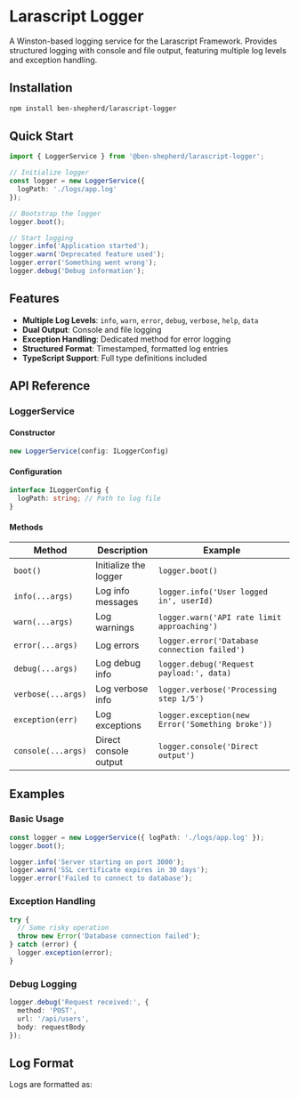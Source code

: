 # Larascript Logger

A Winston-based logging service for the Larascript Framework. Provides structured logging with console and file output, featuring multiple log levels and exception handling.

## Installation

```bash
npm install ben-shepherd/larascript-logger
```

## Quick Start

```typescript
import { LoggerService } from '@ben-shepherd/larascript-logger';

// Initialize logger
const logger = new LoggerService({
  logPath: './logs/app.log'
});

// Bootstrap the logger
logger.boot();

// Start logging
logger.info('Application started');
logger.warn('Deprecated feature used');
logger.error('Something went wrong');
logger.debug('Debug information');
```

## Features

- **Multiple Log Levels**: `info`, `warn`, `error`, `debug`, `verbose`, `help`, `data`
- **Dual Output**: Console and file logging
- **Exception Handling**: Dedicated method for error logging
- **Structured Format**: Timestamped, formatted log entries
- **TypeScript Support**: Full type definitions included

## API Reference

### LoggerService

#### Constructor
```typescript
new LoggerService(config: ILoggerConfig)
```

#### Configuration
```typescript
interface ILoggerConfig {
  logPath: string; // Path to log file
}
```

#### Methods

| Method | Description | Example |
|--------|-------------|---------|
| `boot()` | Initialize the logger | `logger.boot()` |
| `info(...args)` | Log info messages | `logger.info('User logged in', userId)` |
| `warn(...args)` | Log warnings | `logger.warn('API rate limit approaching')` |
| `error(...args)` | Log errors | `logger.error('Database connection failed')` |
| `debug(...args)` | Log debug info | `logger.debug('Request payload:', data)` |
| `verbose(...args)` | Log verbose info | `logger.verbose('Processing step 1/5')` |
| `exception(err)` | Log exceptions | `logger.exception(new Error('Something broke'))` |
| `console(...args)` | Direct console output | `logger.console('Direct output')` |

## Examples

### Basic Usage
```typescript
const logger = new LoggerService({ logPath: './logs/app.log' });
logger.boot();

logger.info('Server starting on port 3000');
logger.warn('SSL certificate expires in 30 days');
logger.error('Failed to connect to database');
```

### Exception Handling
```typescript
try {
  // Some risky operation
  throw new Error('Database connection failed');
} catch (error) {
  logger.exception(error);
}
```

### Debug Logging
```typescript
logger.debug('Request received:', {
  method: 'POST',
  url: '/api/users',
  body: requestBody
});
```

## Log Format

Logs are formatted as:
